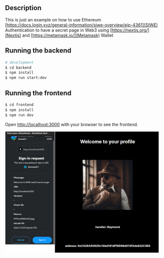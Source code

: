 ## Description
This is just an example on how to use Ethereum [https://docs.login.xyz/general-information/siwe-overview/eip-4361](SIWE) Authentication to have a secret page in Web3 using [https://nextjs.org/](Nextjs) and [https://metamask.io/](Metamask) Wallet

## Running the backend

```bash
# development
$ cd backend
$ npm install
$ npm run start:dev
```

## Running the frontend
```bash
$ cd frontend
$ npm install
$ npm run dev
```

Open [http://localhost:3000](http://localhost:3000) with your browser to see the frontend.

![Frontend Screenshot](screenshot.jpg "Web3 Secret page")

